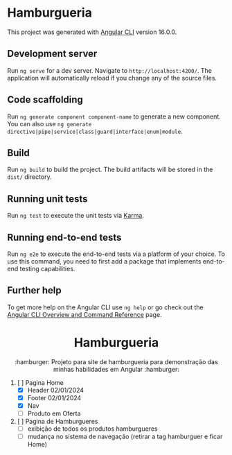 # Hamburgueria

This project was generated with [Angular CLI](https://github.com/angular/angular-cli) version 16.0.0.

## Development server

Run `ng serve` for a dev server. Navigate to `http://localhost:4200/`. The application will automatically reload if you change any of the source files.
## Code scaffolding

Run `ng generate component component-name` to generate a new component. You can also use `ng generate directive|pipe|service|class|guard|interface|enum|module`.

## Build

Run `ng build` to build the project. The build artifacts will be stored in the `dist/` directory.

## Running unit tests

Run `ng test` to execute the unit tests via [Karma](https://karma-runner.github.io).

## Running end-to-end tests

Run `ng e2e` to execute the end-to-end tests via a platform of your choice. To use this command, you need to first add a package that implements end-to-end testing capabilities.

## Further help

To get more help on the Angular CLI use `ng help` or go check out the [Angular CLI Overview and Command Reference](https://angular.io/cli) page.

<h1 align="center">Hamburgueria</h1>
<p align="center"> :hamburger: Projeto para site de hamburgueria para demonstração das minhas habilidades em Angular :hamburger: </p>

1. [ ] Pagina Home 
   * [x] Header 02/01/2024
   * [x] Footer 02/01/2024
   * [x] Nav
   * [ ] Produto em Oferta
2. [ ] Pagina de Hamburgueres
   * [ ] exibição de todos os produtos hamburgueres
   * [ ] mudança no sistema de navegação (retirar a tag hamburguer e ficar Home)

